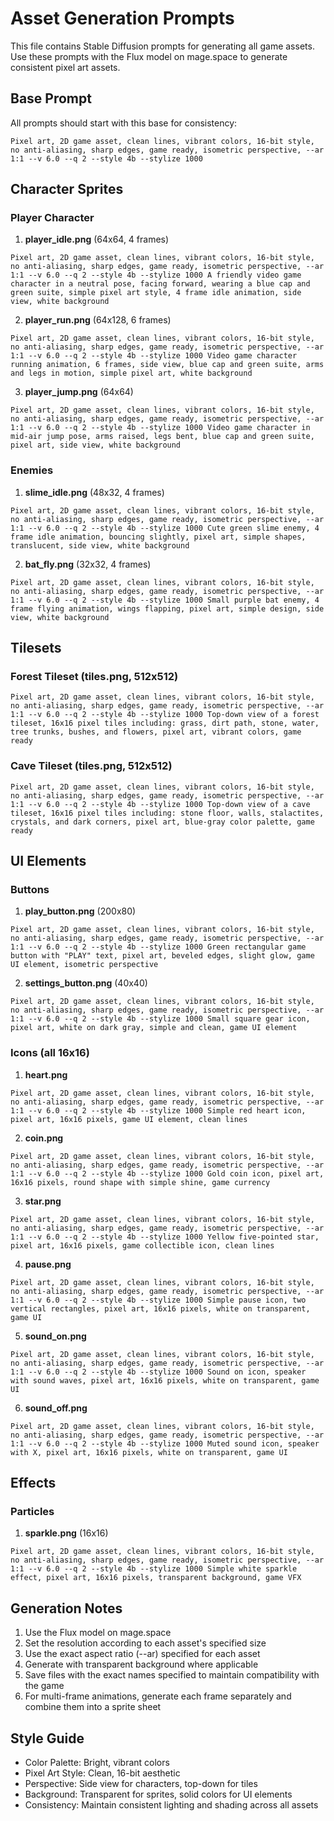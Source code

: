 # Asset Generation Prompts

This file contains Stable Diffusion prompts for generating all game assets. Use these prompts with the Flux model on mage.space to generate consistent pixel art assets.

## Base Prompt
All prompts should start with this base for consistency:
```
Pixel art, 2D game asset, clean lines, vibrant colors, 16-bit style, no anti-aliasing, sharp edges, game ready, isometric perspective, --ar 1:1 --v 6.0 --q 2 --style 4b --stylize 1000
```

## Character Sprites

### Player Character
1. **player_idle.png** (64x64, 4 frames)
```
Pixel art, 2D game asset, clean lines, vibrant colors, 16-bit style, no anti-aliasing, sharp edges, game ready, isometric perspective, --ar 1:1 --v 6.0 --q 2 --style 4b --stylize 1000 A friendly video game character in a neutral pose, facing forward, wearing a blue cap and green suite, simple pixel art style, 4 frame idle animation, side view, white background
```

2. **player_run.png** (64x128, 6 frames)
```
Pixel art, 2D game asset, clean lines, vibrant colors, 16-bit style, no anti-aliasing, sharp edges, game ready, isometric perspective, --ar 1:1 --v 6.0 --q 2 --style 4b --stylize 1000 Video game character running animation, 6 frames, side view, blue cap and green suite, arms and legs in motion, simple pixel art, white background
```

3. **player_jump.png** (64x64)
```
Pixel art, 2D game asset, clean lines, vibrant colors, 16-bit style, no anti-aliasing, sharp edges, game ready, isometric perspective, --ar 1:1 --v 6.0 --q 2 --style 4b --stylize 1000 Video game character in mid-air jump pose, arms raised, legs bent, blue cap and green suite, pixel art, side view, white background
```

### Enemies
1. **slime_idle.png** (48x32, 4 frames)
```
Pixel art, 2D game asset, clean lines, vibrant colors, 16-bit style, no anti-aliasing, sharp edges, game ready, isometric perspective, --ar 1:1 --v 6.0 --q 2 --style 4b --stylize 1000 Cute green slime enemy, 4 frame idle animation, bouncing slightly, pixel art, simple shapes, translucent, side view, white background
```

2. **bat_fly.png** (32x32, 4 frames)
```
Pixel art, 2D game asset, clean lines, vibrant colors, 16-bit style, no anti-aliasing, sharp edges, game ready, isometric perspective, --ar 1:1 --v 6.0 --q 2 --style 4b --stylize 1000 Small purple bat enemy, 4 frame flying animation, wings flapping, pixel art, simple design, side view, white background
```

## Tilesets

### Forest Tileset (tiles.png, 512x512)
```
Pixel art, 2D game asset, clean lines, vibrant colors, 16-bit style, no anti-aliasing, sharp edges, game ready, isometric perspective, --ar 1:1 --v 6.0 --q 2 --style 4b --stylize 1000 Top-down view of a forest tileset, 16x16 pixel tiles including: grass, dirt path, stone, water, tree trunks, bushes, and flowers, pixel art, vibrant colors, game ready
```

### Cave Tileset (tiles.png, 512x512)
```
Pixel art, 2D game asset, clean lines, vibrant colors, 16-bit style, no anti-aliasing, sharp edges, game ready, isometric perspective, --ar 1:1 --v 6.0 --q 2 --style 4b --stylize 1000 Top-down view of a cave tileset, 16x16 pixel tiles including: stone floor, walls, stalactites, crystals, and dark corners, pixel art, blue-gray color palette, game ready
```

## UI Elements

### Buttons
1. **play_button.png** (200x80)
```
Pixel art, 2D game asset, clean lines, vibrant colors, 16-bit style, no anti-aliasing, sharp edges, game ready, isometric perspective, --ar 1:1 --v 6.0 --q 2 --style 4b --stylize 1000 Green rectangular game button with "PLAY" text, pixel art, beveled edges, slight glow, game UI element, isometric perspective
```

2. **settings_button.png** (40x40)
```
Pixel art, 2D game asset, clean lines, vibrant colors, 16-bit style, no anti-aliasing, sharp edges, game ready, isometric perspective, --ar 1:1 --v 6.0 --q 2 --style 4b --stylize 1000 Small square gear icon, pixel art, white on dark gray, simple and clean, game UI element
```

### Icons (all 16x16)
1. **heart.png**
```
Pixel art, 2D game asset, clean lines, vibrant colors, 16-bit style, no anti-aliasing, sharp edges, game ready, isometric perspective, --ar 1:1 --v 6.0 --q 2 --style 4b --stylize 1000 Simple red heart icon, pixel art, 16x16 pixels, game UI element, clean lines
```

2. **coin.png**
```
Pixel art, 2D game asset, clean lines, vibrant colors, 16-bit style, no anti-aliasing, sharp edges, game ready, isometric perspective, --ar 1:1 --v 6.0 --q 2 --style 4b --stylize 1000 Gold coin icon, pixel art, 16x16 pixels, round shape with simple shine, game currency
```

3. **star.png**
```
Pixel art, 2D game asset, clean lines, vibrant colors, 16-bit style, no anti-aliasing, sharp edges, game ready, isometric perspective, --ar 1:1 --v 6.0 --q 2 --style 4b --stylize 1000 Yellow five-pointed star, pixel art, 16x16 pixels, game collectible icon, clean lines
```

4. **pause.png**
```
Pixel art, 2D game asset, clean lines, vibrant colors, 16-bit style, no anti-aliasing, sharp edges, game ready, isometric perspective, --ar 1:1 --v 6.0 --q 2 --style 4b --stylize 1000 Simple pause icon, two vertical rectangles, pixel art, 16x16 pixels, white on transparent, game UI
```

5. **sound_on.png**
```
Pixel art, 2D game asset, clean lines, vibrant colors, 16-bit style, no anti-aliasing, sharp edges, game ready, isometric perspective, --ar 1:1 --v 6.0 --q 2 --style 4b --stylize 1000 Sound on icon, speaker with sound waves, pixel art, 16x16 pixels, white on transparent, game UI
```

6. **sound_off.png**
```
Pixel art, 2D game asset, clean lines, vibrant colors, 16-bit style, no anti-aliasing, sharp edges, game ready, isometric perspective, --ar 1:1 --v 6.0 --q 2 --style 4b --stylize 1000 Muted sound icon, speaker with X, pixel art, 16x16 pixels, white on transparent, game UI
```

## Effects

### Particles
1. **sparkle.png** (16x16)
```
Pixel art, 2D game asset, clean lines, vibrant colors, 16-bit style, no anti-aliasing, sharp edges, game ready, isometric perspective, --ar 1:1 --v 6.0 --q 2 --style 4b --stylize 1000 Simple white sparkle effect, pixel art, 16x16 pixels, transparent background, game VFX
```

## Generation Notes
1. Use the Flux model on mage.space
2. Set the resolution according to each asset's specified size
3. Use the exact aspect ratio (--ar) specified for each asset
4. Generate with transparent background where applicable
5. Save files with the exact names specified to maintain compatibility with the game
6. For multi-frame animations, generate each frame separately and combine them into a sprite sheet

## Style Guide
- Color Palette: Bright, vibrant colors
- Pixel Art Style: Clean, 16-bit aesthetic
- Perspective: Side view for characters, top-down for tiles
- Background: Transparent for sprites, solid colors for UI elements
- Consistency: Maintain consistent lighting and shading across all assets
